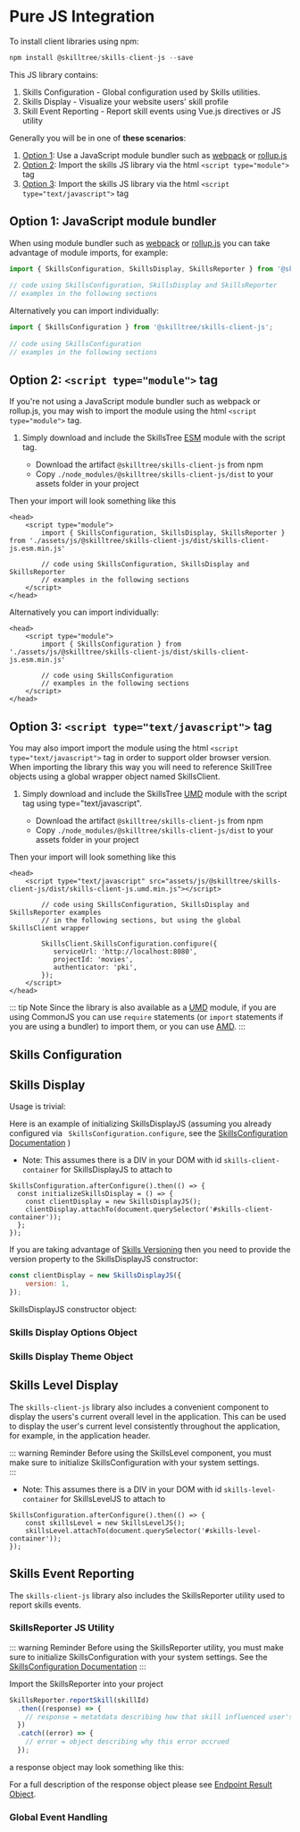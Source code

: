 # Pure JS Integration

To install client libraries using npm:

``` js
npm install @skilltree/skills-client-js --save
```

This JS library contains: 
1. Skills Configuration - Global configuration used by Skills utilities.
1. Skills Display - Visualize your website users' skill profile
1. Skill Event Reporting - Report skill events using Vue.js directives or JS utility

Generally you will be in one of **these scenarios**: 
1. [Option 1](/skills-client/js.html#option-1-javascript-module-bundler): Use a JavaScript module bundler such as [webpack](https://webpack.js.org/) or [rollup.js](https://rollupjs.org)
1. [Option 2](/skills-client/js.html#option-2-script-type-module-tag): Import the skills JS library via the html ```<script type="module">``` tag 
1. [Option 3](/skills-client/js.html#option-3-script-type-text-javascript-tag): Import the skills JS library via the html ```<script type="text/javascript">``` tag

## Option 1: JavaScript module bundler

When using module bundler such as [webpack](https://webpack.js.org/) or [rollup.js](https://rollupjs.org) 
you can take advantage of module imports, for example: 

```  js
import { SkillsConfiguration, SkillsDisplay, SkillsReporter } from '@skilltree/skills-client-js';
 
// code using SkillsConfiguration, SkillsDisplay and SkillsReporter
// examples in the following sections
 ```

Alternatively you can import individually:

```  js
import { SkillsConfiguration } from '@skilltree/skills-client-js';
 
// code using SkillsConfiguration
// examples in the following sections
 ``` 

## Option 2: ```<script type="module">``` tag

If you're not using a JavaScript module bundler such as webpack or rollup.js, you may wish to import the module
using the html ```<script type="module">``` tag.

1. Simply download and include the SkillsTree [ESM](https://tc39.es/ecma262/#sec-modules) module with the script tag.
    
    * Download the artifact ```@skilltree/skills-client-js``` from npm
    * Copy ```./node_modules/@skilltree/skills-client-js/dist``` to your assets folder in your project

Then your import will look something like this
```   js{2}
<head>
    <script type="module">
        import { SkillsConfiguration, SkillsDisplay, SkillsReporter } from './assets/js/@skilltree/skills-client-js/dist/skills-client-js.esm.min.js'
    
        // code using SkillsConfiguration, SkillsDisplay and SkillsReporter
        // examples in the following sections
    </script> 
</head>
 ```

Alternatively you can import individually:

```  js{2}
<head>
    <script type="module">
        import { SkillsConfiguration } from './assets/js/@skilltree/skills-client-js/dist/skills-client-js.esm.min.js'
    
        // code using SkillsConfiguration
        // examples in the following sections
    </script> 
</head>
 ``` 

## Option 3: ```<script type="text/javascript">``` tag

You may also import import the module using the html ```<script type="text/javascript">``` tag in order to support older
browser version.  When importing the library this way you will need to reference SkillTree objects  using a global wrapper 
object named SkillsClient.

1. Simply download and include the SkillsTree [UMD](https://github.com/umdjs/umd) module with the script tag using type="text/javascript".
    
    * Download the artifact ```@skilltree/skills-client-js``` from npm
    * Copy ```./node_modules/@skilltree/skills-client-js/dist``` to your assets folder in your project

Then your import will look something like this
```  js{2,7}
<head>
    <script type="text/javascript" src="assets/js/@skilltree/skills-client-js/dist/skills-client-js.umd.min.js"></script>
    
        // code using SkillsConfiguration, SkillsDisplay and SkillsReporter examples
        // in the following sections, but using the global SkillsClient wrapper

        SkillsClient.SkillsConfiguration.configure({
           serviceUrl: 'http://localhost:8080',
           projectId: 'movies',
           authenticator: 'pki',
        });
    </script> 
</head>
 ```

::: tip Note
Since the library is also available as a [UMD](https://github.com/umdjs/umd) module, if you are using CommonJS you can use ```require``` statements (or ```import``` statements if you are using a bundler) to import them, or you can use [AMD](https://github.com/amdjs/amdjs-api).
:::

## Skills Configuration

<import-content path="/skills-client/common/skillsConfiguration/js/clientConfig.html"/>

## Skills Display

<import-content path="/skills-client/common/skillsDisplayIntro.html"/>

Usage is trivial:

Here is an example of initializing SkillsDisplayJS (assuming you already configured via ``` SkillsConfiguration.configure```, see the [SkillsConfiguration Documentation](/skills-client/js.html#skills-configuration) )
* Note: This assumes there is a DIV in your DOM with id ```skills-client-container``` for SkillsDisplayJS to attach to

``` js{3-4}
SkillsConfiguration.afterConfigure().then(() => {
  const initializeSkillsDisplay = () => {
    const clientDisplay = new SkillsDisplayJS();
    clientDisplay.attachTo(document.querySelector('#skills-client-container'));
  };
});
```

If you are taking advantage of [Skills Versioning](/dashboard/user-guide/skills.html#skills-versioning) then you need to provide the version property to 
the SkillsDisplayJS constructor:

``` js
const clientDisplay = new SkillsDisplayJS({
    version: 1,
});
```

 SkillsDisplayJS constructor object:

<import-content path="/skills-client/common/skillsDisplayArguments.html"/>


### Skills Display Options Object

<import-content path="/skills-client/common/skillsDisplayOptionsObject.html"/>

### Skills Display Theme Object

<import-content path="/skills-client/common/slillsDisplayTheme.html"/>

## Skills Level Display

The ```skills-client-js``` library also includes a convenient component to display the users's current overall level in the application. This can be
used to display the user's current level consistently throughout the application, for example, in the application header.

::: warning Reminder
Before using the SkillsLevel component, you must make sure to initialize SkillsConfiguration
with your system settings.  
:::

* Note: This assumes there is a DIV in your DOM with id ```skills-level-container``` for SkillsLevelJS to attach to

``` js{2-3}
SkillsConfiguration.afterConfigure().then(() => {
    const skillsLevel = new SkillsLevelJS();
    skillsLevel.attachTo(document.querySelector('#skills-level-container'));
});
```

## Skills Event Reporting

The ```skills-client-js```  library also includes the SkillsReporter utility used to report skills events.

### SkillsReporter JS Utility

::: warning Reminder
Before using the SkillsReporter utility, you must make sure to initialize SkillsConfiguration
with your system settings.  See the [SkillsConfiguration Documentation](/skills-client/js.html#skills-configuration) 
:::

Import the SkillsReporter into your project

``` js
SkillsReporter.reportSkill(skillId)
  .then((response) => {
    // response = metatdata describing how that skill influenced user's skills posture
  })
  .catch((error) => {
    // error = object describing why this error occrued
  });
```

a response object may look something like this:
<import-content path="/skills-client/common/skillsReporter/responseObject.html"/>

For a full description of the response object please see [Endpoint Result Object](/skills-client/endpoints.html#endpoint-result-object).

### Global Event Handling

<import-content path="/skills-client/common/skillsReporter/globalEventHandling.html"/>
